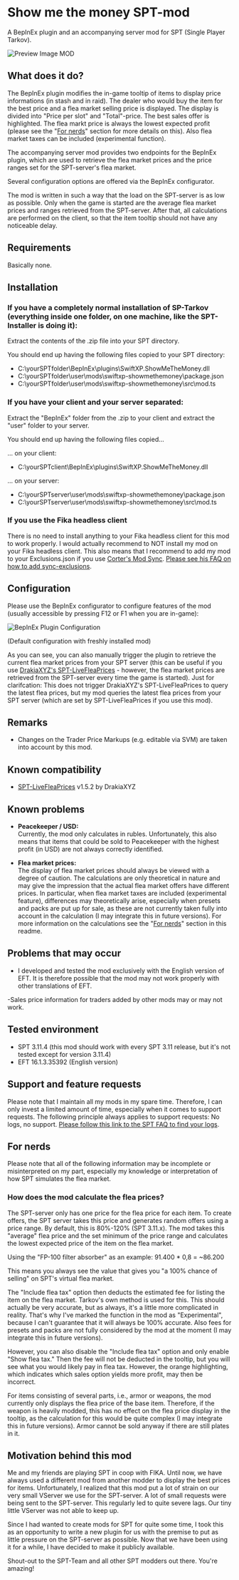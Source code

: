 # Show me the money SPT-mod

A BepInEx plugin and an accompanying server mod for SPT (Single Player Tarkov).

![Preview Image MOD](https://raw.githubusercontent.com/swiftxp-hub/spt-show-me-the-money/refs/heads/main/Assets/preview.png)

## What does it do?

The BepInEx plugin modifies the in-game tooltip of items to display price informations (in stash and in raid). The dealer who would buy the item for the best price and a flea market selling price is displayed. The display is divided into "Price per slot" and "Total"-price. The best sales offer is highlighted. The flea markt price is always the lowest expected profit (please see the "[For nerds](#for-nerds)" section for more details on this). Also flea market taxes can be included (experimental function).

The accompanying server mod provides two endpoints for the BepInEx plugin, which are used to retrieve the flea market prices and the price ranges set for the SPT-server's flea market.

Several configuration options are offered via the BepInEx configurator.

The mod is written in such a way that the load on the SPT-server is as low as possible. Only when the game is started are the average flea market prices and ranges retrieved from the SPT-server. After that, all calculations are performed on the client, so that the item tooltip should not have any noticeable delay.

## Requirements

Basically none.

## Installation

### If you have a completely normal installation of SP-Tarkov (everything inside one folder, on one machine, like the SPT-Installer is doing it):

Extract the contents of the .zip file into your SPT directory. 

You should end up having the following files copied to your SPT directory:
- C:\yourSPTfolder\BepInEx\plugins\SwiftXP.ShowMeTheMoney.dll
- C:\yourSPTfolder\user\mods\swiftxp-showmethemoney\package.json
- C:\yourSPTfolder\user\mods\swiftxp-showmethemoney\src\mod.ts

### If you have your client and your server separated:

Extract the "BepInEx" folder from the .zip to your client and extract the "user" folder to your server.

You should end up having the following files copied...

... on your client:
- C:\yourSPTclient\BepInEx\plugins\SwiftXP.ShowMeTheMoney.dll

... on your server:
- C:\yourSPTserver\user\mods\swiftxp-showmethemoney\package.json
- C:\yourSPTserver\user\mods\swiftxp-showmethemoney\src\mod.ts

### If you use the Fika headless client

There is no need to install anything to your Fika headless client for this mod to work properly. I would actually recommend to NOT install my mod on your Fika headless client. This also means that I recommend to add my mod to your Exclusions.json if you use [Corter's Mod Sync](https://github.com/c-orter/ModSync). [Please see his FAQ on how to add sync-exclusions](https://github.com/c-orter/ModSync/wiki/Configuration#exclusions).

## Configuration

Please use the BepInEx configurator to configure features of the mod (usually accessible by pressing F12 or F1 when you are in-game):

![BepInEx Plugin Configuration](https://raw.githubusercontent.com/swiftxp-hub/spt-show-me-the-money/refs/heads/main/Assets/plugin-configuration.png)

(Default configuration with freshly installed mod)

As you can see, you can also manually trigger the plugin to retrieve the current flea market prices from your SPT server (this can be useful if you use [DrakiaXYZ's SPT-LiveFleaPrices](https://github.com/DrakiaXYZ/SPT-LiveFleaPrices) - however, the flea market prices are retrieved from the SPT-server every time the game is started). Just for clarifcation: This does not trigger DrakiaXYZ's SPT-LiveFleaPrices to query the latest flea prices, but my mod queries the latest flea prices from your SPT server (which are set by SPT-LiveFleaPrices if you use this mod).

## Remarks

- Changes on the Trader Price Markups (e.g. editable via SVM) are taken into account by this mod.

## Known compatibility

- [SPT-LiveFleaPrices](https://github.com/DrakiaXYZ/SPT-LiveFleaPrices) v1.5.2 by DrakiaXYZ

## Known problems
- **Peacekeeper / USD:**<br />Currently, the mod only calculates in rubles. Unfortunately, this also means that items that could be sold to Peacekeeper with the highest profit (in USD) are not always correctly identified.

- **Flea market prices:**<br />The display of flea market prices should always be viewed with a degree of caution. The calculations are only theoretical in nature and may give the impression that the actual flea market offers have different prices. In particular, when flea market taxes are included (experimental feature), differences may theoretically arise, especially when presets and packs are put up for sale, as these are not currently taken fully into account in the calculation (I may integrate this in future versions). For more information on the calculations see the "[For nerds](#for-nerds)" section in this readme.

## Problems that may occur

- I developed and tested the mod exclusively with the English version of EFT. It is therefore possible that the mod may not work properly with other translations of EFT.

-Sales price information for traders added by other mods may or may not work.

## Tested environment

- SPT 3.11.4 (this mod should work with every SPT 3.11 release, but it's not tested except for version 3.11.4)
- EFT 16.1.3.35392 (English version)

## Support and feature requests

Please note that I maintain all my mods in my spare time. Therefore, I can only invest a limited amount of time, especially when it comes to support requests. The following principle always applies to support requests: No logs, no support. [Please follow this link to the SPT FAQ to find your logs](https://hub.sp-tarkov.com/faq-question/64-where-can-i-find-my-log-files/).

## For nerds

Please note that all of the following information may be incomplete or misinterpreted on my part, especially my knowledge or interpretation of how SPT simulates the flea market.

### How does the mod calculate the flea prices?

The SPT-server only has one price for the flea price for each item. To create offers, the SPT server takes this price and generates random offers using a price range. By default, this is 80%-120% (SPT 3.11.x). The mod takes this "average" flea price and the set minimum of the price range and calculates the lowest expected price of the item on the flea market. 

Using the "FP-100 filter absorber" as an example: 
91.400 * 0,8 = ~86.200

This means you always see the value that gives you "a 100% chance of selling" on SPT's virtual flea market.

The "Include flea tax" option then deducts the estimated fee for listing the item on the flea market. Tarkov's own method is used for this. This should actually be very accurate, but as always, it's a little more complicated in reality. That's why I've marked the function in the mod as "Experimental", because I can't guarantee that it will always be 100% accurate. Also fees for presets and packs are not fully considered by the mod at the moment (I may integrate this in future versions).

However, you can also disable the "Include flea tax" option and only enable "Show flea tax." Then the fee will not be deducted in the tooltip, but you will see what you would likely pay in flea tax. However, the orange highlighting, which indicates which sales option yields more profit, may then be incorrect. 

For items consisting of several parts, i.e., armor or weapons, the mod currently only displays the flea price of the base item. Therefore, if the weapon is heavily modded, this has no effect on the flea price display in the tooltip, as the calculation for this would be quite complex (I may integrate this in future versions). Armor cannot be sold anyway if there are still plates in it.

## Motivation behind this mod

Me and my friends are playing SPT in coop with FIKA. Until now, we have always used a different mod from another modder to display the best prices for items. Unfortunately, I realized that this mod put a lot of strain on our very small VServer we use for the SPT-server. A lot of small requests were being sent to the SPT-server. This regularly led to quite severe lags. Our tiny little VServer was not able to keep up.

Since I had wanted to create mods for SPT for quite some time, I took this as an opportunity to write a new plugin for us with the premise to put as little pressure on the SPT-server as possible. Now that we have been using it for a while, I have decided to make it publicly available.

Shout-out to the SPT-Team and all other SPT modders out there. You're amazing!